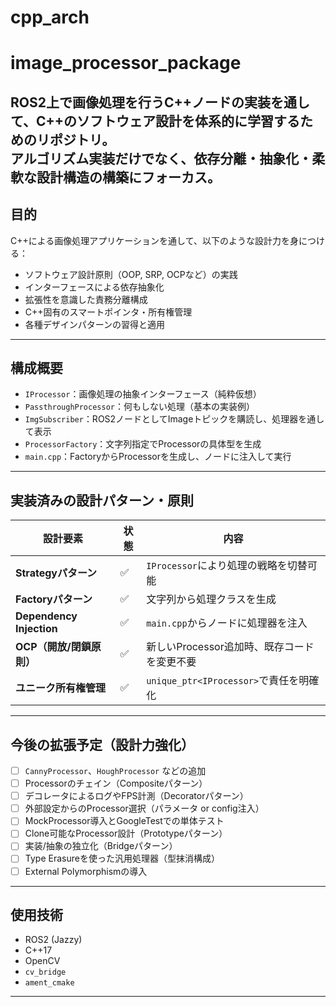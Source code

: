 # cpp_arch

# image_processor_package

ROS2上で画像処理を行うC++ノードの実装を通して、C++のソフトウェア設計を体系的に学習するためのリポジトリ。  
アルゴリズム実装だけでなく、**依存分離・抽象化・柔軟な設計構造の構築**にフォーカス。
---

## 目的

C++による画像処理アプリケーションを通して、以下のような設計力を身につける：

- ソフトウェア設計原則（OOP, SRP, OCPなど）の実践
- インターフェースによる依存抽象化
- 拡張性を意識した責務分離構成
- C++固有のスマートポインタ・所有権管理
- 各種デザインパターンの習得と適用

---

## 構成概要

- `IProcessor`：画像処理の抽象インターフェース（純粋仮想）
- `PassthroughProcessor`：何もしない処理（基本の実装例）
- `ImgSubscriber`：ROS2ノードとしてImageトピックを購読し、処理器を通して表示
- `ProcessorFactory`：文字列指定でProcessorの具体型を生成
- `main.cpp`：FactoryからProcessorを生成し、ノードに注入して実行

---

## 実装済みの設計パターン・原則

| 設計要素               | 状態     | 内容                                           |
|------------------------|----------|------------------------------------------------|
| **Strategyパターン**     | ✅        | `IProcessor`により処理の戦略を切替可能         |
| **Factoryパターン**      | ✅        | 文字列から処理クラスを生成                    |
| **Dependency Injection**| ✅        | `main.cpp`からノードに処理器を注入             |
| **OCP（開放/閉鎖原則）** 　| ✅        | 新しいProcessor追加時、既存コードを変更不要     |
| **ユニーク所有権管理**   　| ✅        | `unique_ptr<IProcessor>`で責任を明確化         |

---

## 今後の拡張予定（設計力強化）

- [ ] `CannyProcessor`、`HoughProcessor` などの追加
- [ ] Processorのチェイン（Compositeパターン）
- [ ] デコレータによるログやFPS計測（Decoratorパターン）
- [ ] 外部設定からのProcessor選択（パラメータ or config注入）
- [ ] MockProcessor導入とGoogleTestでの単体テスト
- [ ] Clone可能なProcessor設計（Prototypeパターン）
- [ ] 実装/抽象の独立化（Bridgeパターン）
- [ ] Type Erasureを使った汎用処理器（型抹消構成）
- [ ] External Polymorphismの導入

---

## 使用技術

- ROS2 (Jazzy)
- C++17
- OpenCV
- `cv_bridge`
- `ament_cmake`

---